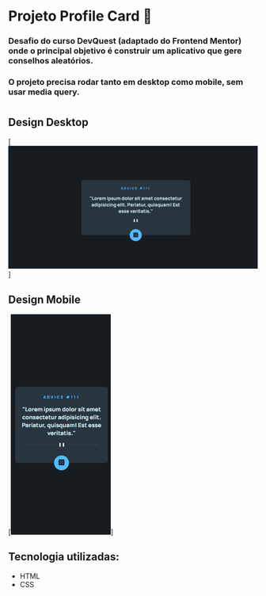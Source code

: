 # Projeto Profile Card 🎴

### Desafio do curso DevQuest (adaptado do Frontend Mentor) onde o principal objetivo é construir um aplicativo que gere conselhos aleatórios.

### O projeto precisa rodar tanto em desktop como mobile, sem usar media query.

#

## Design Desktop

[<img src="./design/design-desktop.png" alt="tela desktop">]

## Design Mobile

[<img src="./design/design-mobile.png" alt="tela mobile">]

## Tecnologia utilizadas:

- HTML
- CSS
